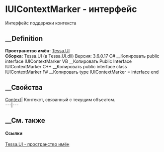 # IUIContextMarker - интерфейс
Интерфейс поддержки контекста
## __Definition
 **Пространство имён:** [Tessa.UI](N_Tessa_UI.htm)  
 **Сборка:** Tessa.UI (в Tessa.UI.dll) Версия: 3.6.0.17
C# __Копировать
     public interface IUIContextMarker
VB __Копировать
     Public Interface IUIContextMarker
C++ __Копировать
     public interface class IUIContextMarker
F# __Копировать
     type IUIContextMarker = interface end
##  __Свойства
[Context](P_Tessa_UI_IUIContextMarker_Context.htm)| Контекст, связанный с
текущим объектом.  
---|---  
##  __См. также
#### Ссылки
[Tessa.UI - пространство имён](N_Tessa_UI.htm)
